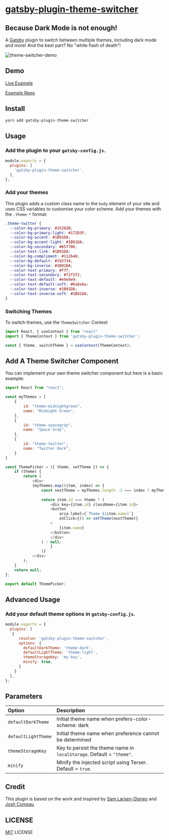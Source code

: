 # [gatsby-plugin-theme-switcher][package]

## Because Dark Mode is not enough!

A [Gatsby][gatsby] plugin to switch between multiple themes, including dark mode and more! And the best part? No "white flash of death"!

![theme-switcher-demo](https://user-images.githubusercontent.com/17012976/100528209-1202d200-31d2-11eb-8868-359d652ed1dd.gif)

## Demo

[Live Example](https://gatsby-plugin-theme-switcher-example.vercel.app/)

[Example Repo](https://github.com/infoxicator/gatsby-plugin-theme-switcher-example)

## Install

```sh
yarn add gatsby-plugin-theme-switcher
```

## Usage

### Add the plugin to your `gatsby-config.js`.

```js
module.exports = {
  plugins: [
    'gatsby-plugin-theme-switcher',
  ],
};
```
### Add your themes

This plugin adds a custom class name to the `body` element of your site and uses CSS variables to customise your color scheme. Add your themes with the `.theme-*` format:

```css
.theme-twitter {
  --color-bg-primary: #15202B;
  --color-bg-primary-light: #172D3F;
  --color-bg-accent: #1B91DA; 
  --color-bg-accent-light: #1B91DA; 
  --color-bg-secondary: #657786;
  --color-text-link: #1B91DA;    
  --color-bg-compliment: #112b48;
  --color-bg-default: #192734;
  --color-bg-inverse: #1B91DA;
  --color-text-primary: #fff;
  --color-text-secondary: #f2f2f2;
  --color-text-default: #e9e9e9;
  --color-text-default-soft: #6a6a6a;
  --color-text-inverse: #1B91DA;
  --color-text-inverse-soft: #1B91DA;
}
```

### Switching Themes

To switch themes, use the `ThemeSwitcher` Context

```js
import React, { useContext } from "react"
import { ThemeContext } from 'gatsby-plugin-theme-switcher';

const { theme, switchTheme } = useContext(ThemeContext);
```

## Add A Theme Switcher Component

You can implement your own theme switcher component but here is a basic example:

```js
import React from "react";

const myThemes = [
    {
        id: "theme-midnightgreen",
        name: "Midnight Green",
    },
    {
        id: "theme-spacegray",
        name: "Space Gray",
    },
    {
        id: "theme-twitter",
        name: "Twitter Dark",
    }
]

const ThemePicker = ({ theme, setTheme }) => {
    if (theme) {
        return (
            <div>
            {myThemes.map((item, index) => {
                const nextTheme = myThemes.length -1 === index ? myThemes[0].id : myThemes[index+1].id;
                
                return item.id === theme ? (
                    <div key={item.id} className={item.id}>
                    <button
                        aria-label={`Theme ${item.name}`}
                        onClick={() => setTheme(nextTheme)}
                    >
                        {item.name}
                    </button>
                    </div>
                ) : null;
                    }
                )}
            </div>
        );
    }
    return null;
};

export default ThemePicker;

```

## Advanced Usage

### Add your default theme options in `gatsby-config.js`.

```js
module.exports = {
  plugins: [
   {
      resolve: 'gatsby-plugin-theme-switcher',
      options: {
        defaultDarkTheme: 'theme-dark',
        defaultLightTheme: 'theme-light',
        themeStorageKey: 'my-key',
        minify: true,
      }
    }
  ],
};
```

## Parameters

| Option               | Description
| :---------------- | :------------------------------------------------------------------------------------------------------------------------------------------------------------------------------------------------------------------------------------------------------------------------------------------------------------------------ |
| `defaultDarkTheme`   | Initial theme name when prefers-color-scheme: dark                                                                                                          
| `defaultLightTheme`  | Initial theme name when preference cannot be determined                                                                                                  |
| `themeStorageKey`      | Key to persist the theme name in `localStorage`. Default = `"theme"`.                                                                                                                                                                                                                   |
| `minify` | Minify the injected script using Terser. Default = `true`.                                                                                                                                                                                                       |

## Credit

This plugin is based on the work and inspired by [Sam Larsen-Disney](https://sld.codes/) and [Josh Comeau](https://www.joshwcomeau.com/)


## LICENSE

[MIT][LICENSE] LICENSE

[package]: https://www.npmjs.com/package/gatsby-plugin-theme-switcher
[gatsby]: https://www.gatsbyjs.org
[LICENSE]: https://github.com/infoxicator/gatsby-plugin-theme-switcher/blob/master/LICENSE.txt
